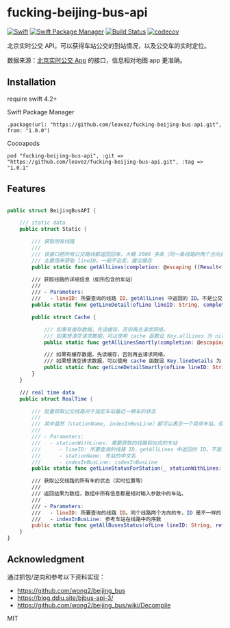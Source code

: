 # fucking-beijing-bus-api

[![Swift](https://img.shields.io/badge/swift-4.2-orange.svg?style=flat)](#) 
[![Swift Package Manager](https://rawgit.com/jlyonsmith/artwork/master/SwiftPackageManager/swiftpackagemanager-compatible.svg)](https://swift.org/package-manager/)
[![Build Status](https://travis-ci.org/leavez/fucking-beijing-bus-api.svg?branch=master)](https://travis-ci.org/leavez/fucking-beijing-bus-api)
[![codecov](https://codecov.io/gh/leavez/fucking-beijing-bus-api/branch/master/graph/badge.svg)](https://codecov.io/gh/leavez/fucking-beijing-bus-api)

北京实时公交 API。可以获得车站公交的到站情况，以及公交车的实时定位。

数据来源：[北京实时公交 App](http://jtw.beijing.gov.cn/ztlm/bjssgj/) 的接口，信息相对地图 app 更准确。

## Installation

require swift 4.2+

Swift Package Manager 
```
.package(url: "https://github.com/leavez/fucking-beijing-bus-api.git", from: "1.0.0")
```

Cocoapods
```
pod "fucking-beijing-bus-api", :git => "https://github.com/leavez/fucking-beijing-bus-api.git", :tag => "1.0.1"
```

## Features

```Swift

public struct BeijingBusAPI {

    /// static data
    public struct Static {

        /// 获取所有线路
        ///
        /// 该接口把所有公交路线都返回回来，大概 2000 多条（同一条线路的两个方向视为两条），接口数据大概 40+k
        /// 主要用来获取 lineID。一般不会变，建议缓存
        public static func getAllLines(completion: @escaping ((Result<[LineMeta]>) -> Void))

        /// 获取线路的详细信息（如所包含的车站）
        ///
        /// - Parameters:
        ///   - lineID: 所要查询的线路 ID，getAllLines 中返回的 ID。不是公交车上面写的线路号码。
        public static func getLineDetail(ofLine lineID: String, completion: @escaping (Result<LineDetail?>) -> Void)

        public struct Cache {

            /// 如果有缓存数据，先读缓存，否则再去请求网络。
            /// 如果想清空请求数据，可以使用 cache 函数设 Key.allLines 为 nil
            public static func getAllLinesSmartly(completion: @escaping ((Result<[LineMeta]>) -> Void))

            /// 如果有缓存数据，先读缓存，否则再去请求网络。
            /// 如果想清空请求数据，可以使用 cache 函数设 Key.lineDetails 为 nil
            public static func getLineDetailSmartly(ofLine lineID: String, completion: @escaping (Result<LineDetail?>) -> Void)
        }
    }

    /// real time data
    public struct RealTime {

        /// 批量获取公交线路对于指定车站最近一辆车的状态
        ///
        /// 其中虽然（stationName, indexInBusLine）都可以表示一个具体车站，但两者都要求传入。
        ///
        /// - Parameters:
        ///   - stationWithLines: 需要获取的线路和对应的车站
        ///      - lineID: 所要查询的线路 ID，getAllLines 中返回的 ID。不是公交车上面写的线路号码。
        ///      - stationName: 车站的中文名
        ///      - indexInBusLine: indexInBusLine
        public static func getLineStatusForStation(_ stationWithLines: [(lineID: String, stationName: String, indexInBusLine: Int)], completion: @escaping (Result<[BusStatusForStation]>) -> Void)

        /// 获取公交线路的所有车的状态（实时位置等）
        ///
        /// 返回结果为数组，数组中所有信息都是相对输入参数中的车站。
        ///
        /// - Parameters:
        ///   - lineID: 所要查询的线路 ID。同个线路两个方向的车，ID 是不一样的
        ///   - indexInBusLine: 参考车站在线路中的序数
        public static func getAllBusesStatus(ofLine lineID: String, referenceStation indexInBusLine: Int, completion: @escaping (Result<[BusStatusForStation]>) -> Void)
    }
}

```

## Acknowledgment

通过抓包/逆向和参考以下资料实现：

- https://github.com/wong2/beijing_bus
- https://blog.ddiu.site/bjbus-api-3/
- https://github.com/wong2/beijing_bus/wiki/Decompile

MIT
